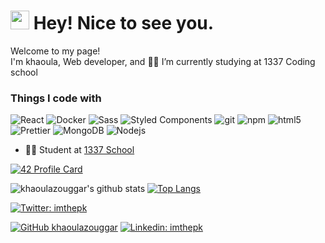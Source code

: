 <h1><img src="https://emojis.slackmojis.com/emojis/images/1531849430/4246/blob-sunglasses.gif?1531849430" width="30"/> Hey! Nice to see you.</h1>
<p>Welcome to my page! </br> I'm khaoula, Web developer, and 👩‍💻 I’m currently studying at  1337 Coding school
<h3>Things I code with</h3>
<p>
  <img alt="React" src="https://img.shields.io/badge/-React-45b8d8?style=flat-square&logo=react&logoColor=white" />
  <img alt="Docker" src="https://img.shields.io/badge/-Docker-46a2f1?style=flat-square&logo=docker&logoColor=white" />
  <img alt="Sass" src="https://img.shields.io/badge/-Sass-CC6699?style=flat-square&logo=sass&logoColor=white" />
  <img alt="Styled Components" src="https://img.shields.io/badge/-Styled_Components-db7092?style=flat-square&logo=styled-components&logoColor=white" />
  <img alt="git" src="https://img.shields.io/badge/-Git-F05032?style=flat-square&logo=git&logoColor=white" />
  <img alt="npm" src="https://img.shields.io/badge/-NPM-CB3837?style=flat-square&logo=npm&logoColor=white" />
  <img alt="html5" src="https://img.shields.io/badge/-HTML5-E34F26?style=flat-square&logo=html5&logoColor=white" />
  <img alt="Prettier" src="https://img.shields.io/badge/-Prettier-F7B93E?style=flat-square&logo=prettier&logoColor=white" />
  <img alt="MongoDB" src="https://img.shields.io/badge/-MongoDB-13aa52?style=flat-square&logo=mongodb&logoColor=white" />
  <img alt="Nodejs" src="https://img.shields.io/badge/-Nodejs-43853d?style=flat-square&logo=Node.js&logoColor=white" />
</p>


- 👩‍💻 Student at  [1337 School](https://1337.ma)
 
[![42 Profile Card](https://1337-readme.vercel.app/api/profile?cursus=42&login=kzouggar)](https://github.com/mohouyizme/1337-readme)

<!--[![khaoulazouggar's wakatime stats](https://github-readme-stats.vercel.app/api/wakatime?username=khaoulazouggar)](https://github.com/khaoulazouggar/github-readme-stats)-->
![khaoulazouggar's github stats](https://github-readme-stats.vercel.app/api?username=khaoulazouggar&show_icons=true&theme=merko )
[![Top Langs](https://github-readme-stats.vercel.app/api/top-langs/?username=khaoulazouggar&layout=compact&theme=merko)](https://github.com/khaoulazouggar/github-readme-stats)




[![Twitter: imthepk](https://img.shields.io/twitter/follow/khaoulazouggar?style=social)](https://twitter.com/khaoulazouggar)

[![GitHub khaoulazouggar](https://img.shields.io/github/followers/khaoulazouggar?label=follow&style=social)](https://github.com/khaoulazouggar)
[![Linkedin: imthepk](https://img.shields.io/badge/-khaoula-zouggar-blue?style=flat-square&logo=Linkedin&logoColor=white&link=https://www.linkedin.com/in/khaoula-zouggar-144ba5173/)](https://www.linkedin.com/in/khaoula-zouggar-144ba5173/)



<!--
**khaoulazouggar/khaoulazouggar** is a ✨ _special_ ✨ repository because its `README.md` (this file) appears on your GitHub profile.

Here are some ideas to get you started:

- 🔭 I’m currently I’m currently studying at on ...
- 🌱 I’m currently learning ...
- 👯 I’m looking to collaborate on ...
- 🤔 I’m looking for help with ...
- 💬 Ask me about ...
- 📫 How to reach me: ...
- 😄 Pronouns: ...
- ⚡ Fun fact: ...
-->
